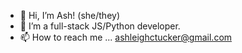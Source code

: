 - 👋 Hi, I’m Ash! (she/they)
- 🌱 I’m a full-stack JS/Python developer.
- 📫 How to reach me ... ashleighctucker@gmail.com


